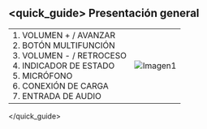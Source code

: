## <quick_guide> Presentación general

|  |  |
|:-------|:-------|
|1.	VOLUMEN + / AVANZAR <br> 2.	BOTÓN MULTIFUNCIÓN <br> 3.	VOLUMEN - / RETROCESO <br> 4. INDICADOR DE ESTADO <br> 5.	MICRÓFONO <br> 6.	CONEXIÓN DE CARGA <br> 7. ENTRADA DE AUDIO	 <br>|![Imagen1](http://static.energysistem.com/images/manuals/42818/59240244347cb.jpg)|
</quick_guide>
